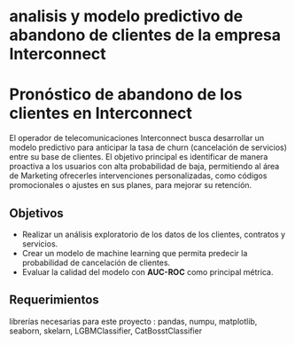 # analisis y modelo predictivo de abandono de clientes de la empresa Interconnect

# Pronóstico de abandono de los clientes en **Interconnect**
El operador de telecomunicaciones Interconnect busca desarrollar un modelo predictivo para anticipar la tasa de churn (cancelación de servicios) entre su base de clientes. El objetivo principal es identificar de manera proactiva a los usuarios con alta probabilidad de baja, permitiendo al área de Marketing ofrecerles intervenciones personalizadas, como códigos promocionales o ajustes en sus planes, para mejorar su retención.

## Objetivos
- Realizar un análisis exploratorio de los datos de los clientes, contratos y servicios.
- Crear un modelo de machine learning que permita predecir la probabilidad de cancelación de clientes. 
- Evaluar la calidad del modelo con **AUC-ROC** como principal métrica.

## Requerimientos

librerías necesarias para este proyecto : pandas, numpu, matplotlib, seaborn, skelarn, LGBMClassifier, CatBosstClassifier


